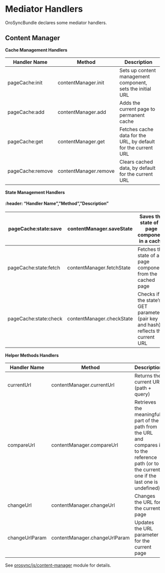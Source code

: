 # Mediator Handlers

OroSyncBundle declares some mediator handlers.

## Content Manager

**Cache Management Handlers**

| Handler Name     | Method                | Description                                                    |
|------------------|-----------------------|----------------------------------------------------------------|
| pageCache:init   | contentManager.init   | Sets up content management component, sets the initial URL     |
| pageCache:add    | contentManager.add    | Adds the current page to permanent cache                       |
| pageCache:get    | contentManager.get    | Fetches cache data for the URL, by default for the current URL |
| pageCache:remove | contentManager.remove | Clears cached data, by default for the current URL             |

**State Management Handlers**

#### :header: “Handler Name”,”Method”,”Description”

| pageCache:state:save   | contentManager.saveState   | Saves the state of a page component in a cache                                   |
|------------------------|----------------------------|----------------------------------------------------------------------------------|
| pageCache:state:fetch  | contentManager.fetchState  | Fetches the state of a page component from the cached page                       |
| pageCache:state:check  | contentManager.checkState  | Checks if the state’s GET parameter (pair key and hash) reflects the current URL |

**Helper Methods Handlers**

| Handler Name   | Method                        | Description                                                                                                                                       |
|----------------|-------------------------------|---------------------------------------------------------------------------------------------------------------------------------------------------|
| currentUrl     | contentManager.currentUrl     | Returns the current URL (path + query)                                                                                                            |
| compareUrl     | contentManager.compareUrl     | Retrieves the meaningful part of the path from the URL and compares it to the reference path (or to the current one if the last one is undefined) |
| changeUrl      | contentManager.changeUrl      | Changes the URL for the current page                                                                                                              |
| changeUrlParam | contentManager.changeUrlParam | Updates the URL parameter for the current page                                                                                                    |

See <a href="https://github.com/oroinc/platform/blob/4.2/src/Oro/Bundle/SyncBundle/Resources/public/js/content-manager.js" target="_blank">orosync/js/content-manager</a> module for details.

<!-- Frontend -->

